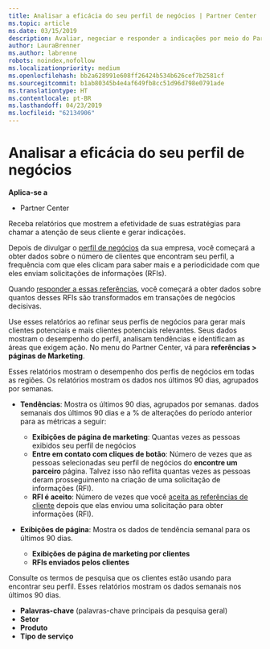 ```yaml
---
title: Analisar a eficácia do seu perfil de negócios | Partner Center
ms.topic: article
ms.date: 03/15/2019
description: Avaliar, negociar e responder a indicações por meio do Partner Center.
author: LauraBrenner
ms.author: labrenne
robots: noindex,nofollow
ms.localizationpriority: medium
ms.openlocfilehash: bb2a628991e608ff26424b534b626cef7b2581cf
ms.sourcegitcommit: b1ab80345b4e4af649fb8cc51d96d798e0791ade
ms.translationtype: HT
ms.contentlocale: pt-BR
ms.lasthandoff: 04/23/2019
ms.locfileid: "62134906"
---
```

# <a name="analyze-the-effectiveness-of-your-business-profile"></a>Analisar a eficácia do seu perfil de negócios
<!-- 
https://go.microsoft.com/fwlink/?linkid=849120
-->

**Aplica-se a**

-  Partner Center

Receba relatórios que mostrem a efetividade de suas estratégias para chamar a atenção de seus cliente e gerar indicações.

Depois de divulgar o [perfil de negócios](create-a-marketing-profile.md) da sua empresa, você começará a obter dados sobre o número de clientes que encontram seu perfil, a frequência com que eles clicam para saber mais e a periodicidade com que eles enviam solicitações de informações (RFIs). 

Quando [responder a essas referências](responding-to-referrals.md), você começará a obter dados sobre quantos desses RFIs são transformados em transações de negócios decisivas.

Use esses relatórios ao refinar seus perfis de negócios para gerar mais clientes potenciais e mais clientes potenciais relevantes. Seus dados mostram o desempenho do perfil, analisam tendências e identificam as áreas que exigem ação. No menu do Partner Center, vá para **referências > páginas de Marketing**.

Esses relatórios mostram o desempenho dos perfis de negócios em todas as regiões. Os relatórios mostram os dados nos últimos 90 dias, agrupados por semanas.

*  **Tendências**: Mostra os últimos 90 dias, agrupados por semanas. dados semanais dos últimos 90 dias e a % de alterações do período anterior para as métricas a seguir:

   * **Exibições de página de marketing**: Quantas vezes as pessoas exibidos seu perfil de negócios
   * **Entre em contato com cliques de botão**: Número de vezes que as pessoas selecionadas seu perfil de negócios do **encontre um parceiro** página. Talvez isso não reflita quantas vezes as pessoas deram prosseguimento na criação de uma solicitação de informações (RFI).
   * **RFI é aceito**: Número de vezes que você [aceita as referências de cliente](responding-to-referrals.md) depois que elas enviou uma solicitação para obter informações (RFI).


*  **Exibições de página**: Mostra os dados de tendência semanal para os últimos 90 dias.
   *  **Exibições de página de marketing por clientes**
   *  **RFIs enviados pelos clientes**

Consulte os termos de pesquisa que os clientes estão usando para encontrar seu perfil. Esses relatórios mostram os dados semanais nos últimos 90 dias.

*  **Palavras-chave** (palavras-chave principais da pesquisa geral) 
*  **Setor**
*  **Produto**
*  **Tipo de serviço**

